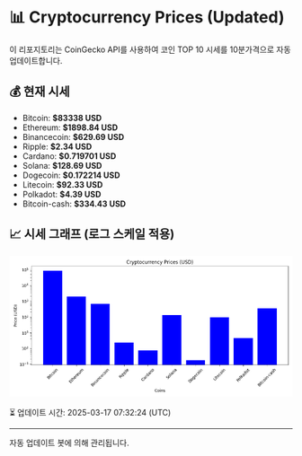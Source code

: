 
# 📊 Cryptocurrency Prices (Updated)

이 리포지토리는 CoinGecko API를 사용하여 코인 TOP 10 시세를 10분가격으로 자동 업데이트합니다.

## 💰 현재 시세
- Bitcoin: **$83338 USD**
- Ethereum: **$1898.84 USD**
- Binancecoin: **$629.69 USD**
- Ripple: **$2.34 USD**
- Cardano: **$0.719701 USD**
- Solana: **$128.69 USD**
- Dogecoin: **$0.172214 USD**
- Litecoin: **$92.33 USD**
- Polkadot: **$4.39 USD**
- Bitcoin-cash: **$334.43 USD**

## 📈 시세 그래프 (로그 스케일 적용)
![Crypto Prices](crypto_prices.png)

⏳ 업데이트 시간: 2025-03-17 07:32:24 (UTC)

---
자동 업데이트 봇에 의해 관리됩니다.
